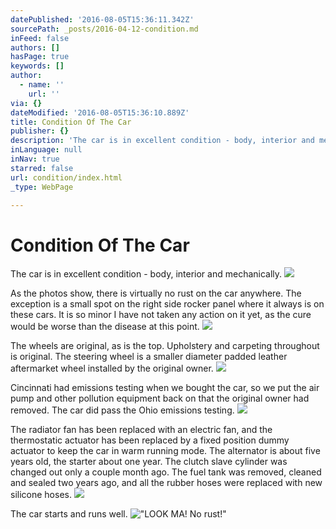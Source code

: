 ```yaml
---
datePublished: '2016-08-05T15:36:11.342Z'
sourcePath: _posts/2016-04-12-condition.md
inFeed: false
authors: []
hasPage: true
keywords: []
author:
  - name: ''
    url: ''
via: {}
dateModified: '2016-08-05T15:36:10.889Z'
title: Condition Of The Car
publisher: {}
description: 'The car is in excellent condition - body, interior and mechanically.'
inLanguage: null
inNav: true
starred: false
url: condition/index.html
_type: WebPage

---
```

# Condition Of The Car

The car is in excellent condition - body, interior and mechanically.
![](https://the-grid-user-content.s3-us-west-2.amazonaws.com/c615b5d8-3c05-433f-9ae5-f61ab2a4d21f.jpg)

As the photos show, there is virtually no rust on the car anywhere. The exception is a small spot on the right side rocker panel where it always is on these cars. It is so minor I have not taken any action on it yet, as the cure would be worse than the disease at this point.
![](https://the-grid-user-content.s3-us-west-2.amazonaws.com/106d1292-81c8-47da-861b-defd1b878436.jpg)

The wheels are original, as is the top. Upholstery and carpeting throughout is original. The steering wheel is a smaller diameter padded leather aftermarket wheel installed by the original owner.
![](https://the-grid-user-content.s3-us-west-2.amazonaws.com/15917a50-bdef-4453-9dca-719c36c2b6bd.jpg)

Cincinnati had emissions testing when we bought the car, so we put the air pump and other pollution equipment back on that the original owner had removed. The car did pass the Ohio emissions testing.
![](https://the-grid-user-content.s3-us-west-2.amazonaws.com/8235a91a-5bab-42ac-b7d8-b4ba09c47ebd.jpg)

The radiator fan has been replaced with an electric fan, and the thermostatic actuator has been replaced by a fixed position dummy actuator to keep the car in warm running mode. The alternator is about five years old, the starter about one year. The clutch slave cylinder was changed out only a couple month ago. The fuel tank was removed, cleaned and sealed two years ago, and all the rubber hoses were replaced with new silicone hoses. ![](https://the-grid-user-content.s3-us-west-2.amazonaws.com/50305bb5-18d5-4e71-8f65-ba57d78cc906.jpg)

The car starts and runs well. !["LOOK MA! No rust!"](https://the-grid-user-content.s3-us-west-2.amazonaws.com/c123848e-b0bf-4a97-b121-68614d33ff8e.jpg)